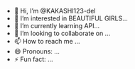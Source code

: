 - 👋 Hi, I’m @KAKASHI123-del
- 👀 I’m interested in BEAUTIFUL GIRLS...
- 🌱 I’m currently learning API...
- 💞️ I’m looking to collaborate on ...
- 📫 How to reach me ...
- 😄 Pronouns: ...
- ⚡ Fun fact: ...

<!---
KAKASHI123-del/KAKASHI123-del is a ✨ special ✨ repository because its `README.md` (this file) appears on your GitHub profile.
You can click the Preview link to take a look at your changes.
--->
